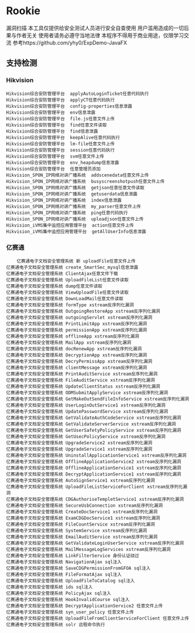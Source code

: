 # Rookie
漏洞扫描
本工具仅提供给安全测试人员进行安全自查使用
用户滥用造成的一切后果与作者无关
使用者请务必遵守当地法律
本程序不得用于商业用途，仅限学习交流
参考https://github.com/yhy0/ExpDemo-JavaFX
## 支持检测
### Hikvision
	Hikvision综合安防管理平台  applyAutoLoginTicket任意代码执行 	 
	Hikvision综合安防管理平台  applyCT任意代码执行 	 
	Hikvision综合安防管理平台  config-properties信息泄露 	 
	Hikvision综合安防管理平台  env信息泄露 	 
	Hikvision综合安防管理平台  file.js任意文件上传 	 
	Hikvision综合安防管理平台  find任意文件读取 	 
	Hikvision综合安防管理平台  find信息泄露 	 
	Hikvision综合安防管理平台  keepAlive任意代码执行 	 
	Hikvision综合安防管理平台  lm-file任意文件上传 	 
	Hikvision综合安防管理平台  session任意代码执行 	 
	Hikvision综合安防管理平台  svm任意文件上传 	 
	Hikvision综合安防管理平台  env_heapdump信息泄露 	 
	Hikvision综合安防管理平台  任意管理员添加 	 
	Hikvision_SPON_IP网络对讲广播系统  addscenedata任意文件上传 	 
	Hikvision_SPON_IP网络对讲广播系统  busyscreenshotpush任意文件上传 	 
	Hikvision_SPON_IP网络对讲广播系统  getjson任意任意文件读取 	 
	Hikvision_SPON_IP网络对讲广播系统  getuserdata信息泄露 	 
	Hikvision_SPON_IP网络对讲广播系统  index信息泄露 	 
	Hikvision_SPON_IP网络对讲广播系统  my_parser任意文件上传 	 
	Hikvision_SPON_IP网络对讲广播系统  ping任意代码执行 	 
	Hikvision_SPON_IP网络对讲广播系统  uploadjson任意文件上传 	 
	Hikvision_iVMS集中监控应用管理平台  action任意文件上传 	 
	Hikvision_iVMS集中监控应用管理平台  getAllUserInfo信息泄露 

### 亿赛通
        亿赛通电子文档安全管理系统 新 uploadFile任意文件上传 	 
	亿赛通电子文档安全管理系统 create_SmartSec_mysql信息泄露 	 
	亿赛通电子文档安全管理系统 ClientAjax任意文件下载 	 
	亿赛通电子文档安全管理系统 UploadFileList任意文件读取 	 
	亿赛通电子文档安全管理系统 dump任意文件读取 	 
	亿赛通电子文档安全管理系统 ViewUploadFile任意文件读取 	 
	亿赛通电子文档安全管理系统 DownLoadMail任意文件读取 	 
	亿赛通电子文档安全管理系统 formType xstream反序列化漏洞 	 
	亿赛通电子文档安全管理系统 OutgoingRestoreApp xstream反序列化漏洞 	 
	亿赛通电子文档安全管理系统 outgoingServlet xstream反序列化漏洞 	 
	亿赛通电子文档安全管理系统 PrintLimitApp xstream反序列化漏洞 	 
	亿赛通电子文档安全管理系统 permissionApp xstream反序列化漏洞 	 
	亿赛通电子文档安全管理系统 offlineApp xstream反序列化漏洞 	 
	亿赛通电子文档安全管理系统 MailApp xstream反序列化漏洞 	 
	亿赛通电子文档安全管理系统 docRenewApp xstream反序列化漏洞 	 
	亿赛通电子文档安全管理系统 DecryptionApp xstream反序列化漏洞 	 
	亿赛通电子文档安全管理系统 DecryPermissApp xstream反序列化漏洞 	 
	亿赛通电子文档安全管理系统 clientMessage xstream反序列化漏洞 	 
	亿赛通电子文档安全管理系统 PrintAuditService xstream反序列化漏洞 	 
	亿赛通电子文档安全管理系统 FileAuditService xstream反序列化漏洞 	 
	亿赛通电子文档安全管理系统 UpdateClientStatus xstream反序列化漏洞 	 
	亿赛通电子文档安全管理系统 ODMSubmitApplyService xstream反序列化漏洞 	 
	亿赛通电子文档安全管理系统 GetMakeOutSendFileInfoService xstream反序列化漏洞 	 
	亿赛通电子文档安全管理系统 UserLoginOutService1 xstream反序列化漏洞 	 
	亿赛通电子文档安全管理系统 UpdatePasswordService xstream反序列化漏洞 	 
	亿赛通电子文档安全管理系统 GetValidateAuthCodeService xstream反序列化漏洞 	 
	亿赛通电子文档安全管理系统 GetValidateServerService xstream反序列化漏洞 	 
	亿赛通电子文档安全管理系统 GetUserSafetyPolicyService xstream反序列化漏洞 	 
	亿赛通电子文档安全管理系统 GetUsecPolicyService xstream反序列化漏洞 	 
	亿赛通电子文档安全管理系统 UpgradeService2 xstream反序列化漏洞 	 
	亿赛通电子文档安全管理系统 UpgradeService1 xstream反序列化漏洞 	 
	亿赛通电子文档安全管理系统 UninstallApplicationService1 xstream反序列化漏洞 	 
	亿赛通电子文档安全管理系统 OfflineApplicationService2 xstream反序列化漏洞 	 
	亿赛通电子文档安全管理系统 OfflineApplicationService1 xstream反序列化漏洞 	 
	亿赛通电子文档安全管理系统 DecryptApplicationService1 xstream反序列化漏洞 	 
	亿赛通电子文档安全管理系统 AutoSignService1 xstream反序列化漏洞 	 
	亿赛通电子文档安全管理系统 UploadFileListServiceForClient xstream反序列化漏洞 	 
	亿赛通电子文档安全管理系统 CDGAuthoriseTempletService1 xstream反序列化漏洞 	 
	亿赛通电子文档安全管理系统 SecureUsbConnection xstream反序列化漏洞 	 
	亿赛通电子文档安全管理系统 CreateDocService1 xstream反序列化漏洞 	 
	亿赛通电子文档安全管理系统 ExamCDGDocService1 xstream反序列化漏洞 	 
	亿赛通电子文档安全管理系统 FileCountService xstream反序列化漏洞 	 
	亿赛通电子文档安全管理系统 SystemService xstream反序列化漏洞 	 
	亿赛通电子文档安全管理系统 EmailAuditService xstream反序列化漏洞 	 
	亿赛通电子文档安全管理系统 GetValidateLoginUserService xstream反序列化漏洞 	 
	亿赛通电子文档安全管理系统 MailMessageLogServices xstream反序列化漏洞 	 
	亿赛通电子文档安全管理系统 LinkFilterService 身份认证绕过 	 
	亿赛通电子文档安全管理系统 NavigationAjax sql注入 	 
	亿赛通电子文档安全管理系统 SaveCDGPermissionFromGFOA sql注入 	 
	亿赛通电子文档安全管理系统 FileFormatAjax sql注入 	 
	亿赛通电子文档安全管理系统 UploadFileToCatalog sql注入 	 
	亿赛通电子文档安全管理系统 ids sql注入 	 
	亿赛通电子文档安全管理系统 PolicyAjax sql注入 	 
	亿赛通电子文档安全管理系统 HookInvalidCourse sql注入 	 
	亿赛通电子文档安全管理系统 DecryptApplicationService2 任意文件上传 	 
	亿赛通电子文档安全管理系统 syn_user_policy 任意文件上传 	 
	亿赛通电子文档安全管理系统 UploadFileFromClientServiceForClient 任意文件上传 	 
	亿赛通电子文档安全管理系统 solr 远程命令执行
 
